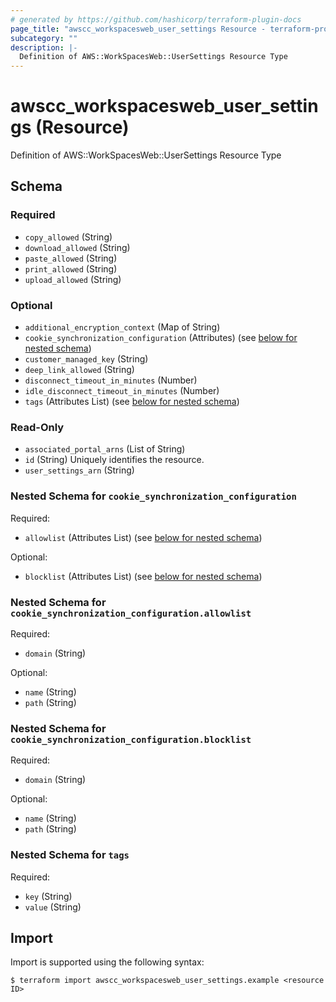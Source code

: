 ```yaml
---
# generated by https://github.com/hashicorp/terraform-plugin-docs
page_title: "awscc_workspacesweb_user_settings Resource - terraform-provider-awscc"
subcategory: ""
description: |-
  Definition of AWS::WorkSpacesWeb::UserSettings Resource Type
---
```


# awscc_workspacesweb_user_settings (Resource)

Definition of AWS::WorkSpacesWeb::UserSettings Resource Type



<!-- schema generated by tfplugindocs -->
## Schema

### Required

- `copy_allowed` (String)
- `download_allowed` (String)
- `paste_allowed` (String)
- `print_allowed` (String)
- `upload_allowed` (String)

### Optional

- `additional_encryption_context` (Map of String)
- `cookie_synchronization_configuration` (Attributes) (see [below for nested schema](#nestedatt--cookie_synchronization_configuration))
- `customer_managed_key` (String)
- `deep_link_allowed` (String)
- `disconnect_timeout_in_minutes` (Number)
- `idle_disconnect_timeout_in_minutes` (Number)
- `tags` (Attributes List) (see [below for nested schema](#nestedatt--tags))

### Read-Only

- `associated_portal_arns` (List of String)
- `id` (String) Uniquely identifies the resource.
- `user_settings_arn` (String)

<a id="nestedatt--cookie_synchronization_configuration"></a>
### Nested Schema for `cookie_synchronization_configuration`

Required:

- `allowlist` (Attributes List) (see [below for nested schema](#nestedatt--cookie_synchronization_configuration--allowlist))

Optional:

- `blocklist` (Attributes List) (see [below for nested schema](#nestedatt--cookie_synchronization_configuration--blocklist))

<a id="nestedatt--cookie_synchronization_configuration--allowlist"></a>
### Nested Schema for `cookie_synchronization_configuration.allowlist`

Required:

- `domain` (String)

Optional:

- `name` (String)
- `path` (String)


<a id="nestedatt--cookie_synchronization_configuration--blocklist"></a>
### Nested Schema for `cookie_synchronization_configuration.blocklist`

Required:

- `domain` (String)

Optional:

- `name` (String)
- `path` (String)



<a id="nestedatt--tags"></a>
### Nested Schema for `tags`

Required:

- `key` (String)
- `value` (String)

## Import

Import is supported using the following syntax:

```shell
$ terraform import awscc_workspacesweb_user_settings.example <resource ID>
```
